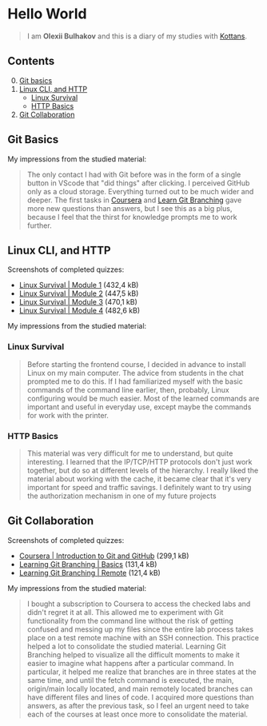 # Hello World

> I am **Olexii Bulhakov** and this is a diary of my studies with [Kottans](https://kottans.org/).

## Contents

 0. [Git basics](#git-basics)
 1. [Linux CLI, and HTTP](#linux-cli-and-http)
    + [Linux Survival](#linux-survival)
    + [HTTP Basics](#http-basics)
 2. [Git Collaboration](#git-collaboration)

## Git Basics

My impressions from the studied material:

> The only contact I had with Git before was in the form of a single button in VScode that "did things" after clicking.
I perceived GitHub only as a cloud storage. Everything turned out to be much wider and deeper. The first tasks in
[Coursera](https://www.coursera.org/learn/introduction-git-github) and
[Learn Git Branching](https://learngitbranching.js.org/) gave more new questions than answers, but I see this as a big
plus, because I feel that the thirst for knowledge prompts me to work further.

## Linux CLI, and HTTP

Screenshots of completed quizzes:

+ [Linux Survival | Module 1](./task_linux_cli/quiz_1.png) (432,4 kB)
+ [Linux Survival | Module 2](./task_linux_cli/quiz_2.png) (447,5 kB)
+ [Linux Survival | Module 3](./task_linux_cli/quiz_3.png) (470,1 kB)
+ [Linux Survival | Module 4](./task_linux_cli/quiz_4.png) (482,6 kB)

My impressions from the studied material:

### Linux Survival

> Before starting the frontend course, I decided in advance to install Linux on my main computer. The advice from
students in the chat prompted me to do this. If I had familiarized myself with the basic commands of the command
line earlier, then, probably, Linux configuring would be much easier. Most of the learned commands are important and
useful in everyday use, except maybe the commands for work with the printer.

### HTTP Basics

> This material was very difficult for me to understand, but quite interesting. I learned that the IP/TCP/HTTP protocols
don't just work together, but do so at different levels of the hierarchy. I really liked the material about working with
the cache, it became clear that it's very important for speed and traffic savings. I definitely want to try using the
authorization mechanism in one of my future projects

## Git Collaboration

Screenshots of completed quizzes:

+ [Coursera | Introduction to Git and GitHub](./task_git_collaboration/git_course_result.pdf) (299,1 kB)
+ [Learning Git Branching | Basics](./task_git_collaboration/branching_basics.png) (131,4 kB)
+ [Learning Git Branching | Remote](./task_git_collaboration/branching_remote.png) (121,4 kB)

My impressions from the studied material:

>I bought a subscription to Coursera to access the checked labs and didn't regret it at all. This allowed me to
experiment with Git functionality from the command line without the risk of getting confused and messing up my files
since the entire lab process takes place on a test remote machine with an SSH connection. This practice helped a lot
to consolidate the studied material.
>Learning Git Branching helped to visualize all the difficult moments to make it easier to imagine what happens after
a particular command. In particular, it helped me realize that branches are in three states at the same time, and until
the fetch command is executed, the main, origin/main locally located, and main remotely located branches can have
different files and lines of code.
>I acquired more questions than answers, as after the previous task, so I feel an urgent need to take each of the
courses at least once more to consolidate the material.
